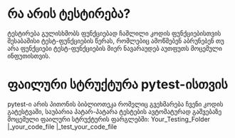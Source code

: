# **რა არის ტესტირება?**
ტესტირება გულისხმობს ფუნქციებად ჩაშლილი კოდის ფუნქციებისთვის შესაბაშისი ტესტ-ფუნქციების წერას, რომლებიც ამოწმებენ აბრუნებენ თუ არა ფუნქციები ტესტ-ფუნქციების მიერ ნავარაუდებ აუთფუთს მოცემული ინფუთისთვის.

# **ფაილური სტრუქტურა pytest-ისთვის**
pytest-ი არის პითონის ბიბლიოთეკა რომელიც გვეხმარება ჩვენი კოდის გატესტვაში, საუბარია პატარ-პატარა ტესტების ავტომატურად გაშვებაზე მოცემული ფაილური სტრუქტურის ფარგლებში:
Your_Testing_Folder
  |_your_code_file
  |_test_your_code_file
